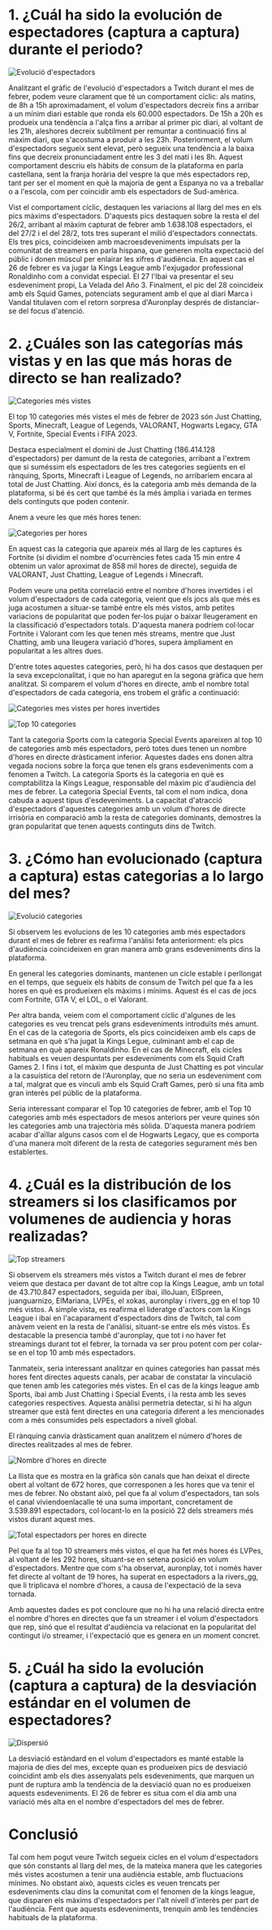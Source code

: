 
# 1. ¿Cuál ha sido la evolución de espectadores (captura a captura) durante el periodo?

![Evolució d'espectadors](https://github.com/rbachuab/BigData-4t-/blob/main/EXERCICI_PANDAS/Pasted%20image%2020230416102430.png?raw=true)

Analitzant el gràfic de l'evolució d'espectadors a Twitch durant el mes de febrer, podem veure clarament que té un comportament cíclic: als matins, de 8h a 15h aproximadament, el volum d'espectadors decreix fins a arribar a un mínim diari estable que ronda els 60.000 espectadors. De 15h a 20h es produeix una tendència a l'alça fins a arribar al primer pic diari, al voltant de les 21h, aleshores decreix subtilment per remuntar a continuació fins al màxim diari, que s'acostuma a produir a les 23h. Posteriorment, el volum d'espectadors segueix sent elevat, però segueix una tendència a la baixa fins que decreix pronunciadament entre les 3 del matí i les 8h. Aquest comportament descriu els hàbits de consum de la plataforma en parla castellana, sent la franja horària del vespre la que més espectadors rep, tant per ser el moment en què la majoria de gent a Espanya no va a treballar o a l'escola, com per coincidir amb els espectadors de Sud-amèrica.

Vist el comportament cíclic, destaquen les variacions al llarg del mes en els pics màxims d'espectadors. D'aquests pics destaquen sobre la resta el del 26/2, arribant al màxim capturat de febrer amb 1.638.108 espectadors, el del 27/2 i el del 28/2, tots tres superant el milió d'espectadors connectats. Els tres pics, coincideixen amb macroesdeveniments impulsats per la comunitat de streamers en parla hispana, que generen molta expectació del públic i donen múscul per enlairar les xifres d'audiència. En aquest cas el 26 de febrer es va jugar la Kings League amb l'exjugador professional Ronaldinho com a convidat especial. El 27 l'Ibai va presentar el seu esdeveniment propi, La Velada del Año 3. Finalment, el pic del 28 coincideix amb els Squid Games, potenciats segurament amb el que al diari Marca i Vandal titulaven com el retorn sorpresa d'Auronplay després de distanciar-se del focus d'atenció.

# 2. ¿Cuáles son las categorías más vistas y en las que más horas de directo se han realizado?

![Categories més vistes](https://github.com/rbachuab/BigData-4t-/blob/main/EXERCICI_PANDAS/Pasted%20image%2020230416105844.png?raw=true)

El top 10 categories més vistes el més de febrer de 2023 són Just Chatting, Sports, Minecraft, League of Legends, VALORANT, Hogwarts Legacy, GTA V, Fortnite, Special Events i FIFA 2023.

Destaca especialment el domini de Just Chatting (186.414.128 d'espectadors) per damunt de la resta de categories, arribant a l'extrem que si suméssim els espectadors de les tres categories següents en el rànquing, Sports, Minecraft i League of Legends, no arribaríem encara al total de Just Chatting. Així doncs, és la categoria amb més demanda de la plataforma, si bé és cert que també és la més àmplia i variada en termes dels continguts que poden contenir.

Anem a veure les que més hores tenen:

![Categories per hores](https://github.com/rbachuab/BigData-4t-/blob/main/EXERCICI_PANDAS/Pasted%20image%2020230416111132.png?raw=true)

En aquest cas la categoria que apareix més al llarg de les captures és Fortnite (si dividim el nombre d'ocurrències fetes cada 15 min entre 4 obtenim un valor aproximat de 858 mil hores de directe), seguida de VALORANT, Just Chatting, League of Legends i Minecraft. 

Podem veure una petita correlació entre el nombre d'hores invertides i el volum d'espectadors de cada categoria, veient que els jocs als que més es juga acostumen a situar-se també entre els més vistos, amb petites variacions de popularitat que poden fer-los pujar o baixar lleugerament en la classificació d'espectadors totals. D'aquesta manera podríem col·locar Fortnite i Valorant com les que tenen més streams, mentre que Just Chatting, amb una lleugera variació d'hores, supera àmpliament en popularitat a les altres dues. 

D'entre totes aquestes categories, però, hi ha dos casos que destaquen per la seva excepcionalitat, i que no han aparegut en la segona gràfica que hem analitzat. Si comparem el volum d'hores en directe, amb el nombre total d'espectadors de cada categoria, ens trobem el gràfic a continuació:

![Categories mes vistes per hores invertides](https://github.com/rbachuab/BigData-4t-/blob/main/EXERCICI_PANDAS/Pasted%20image%2020230416113144.png?raw=true)

![Top 10 categories](https://github.com/rbachuab/BigData-4t-/blob/main/EXERCICI_PANDAS/Pasted%20image%2020230416113636.png?raw=true)

Tant la categoria Sports com la categoria Special Events apareixen al top 10 de categories amb més espectadors, però totes dues tenen un nombre d'hores en directe dràsticament inferior. Aquestes dades ens donen altra vegada nocions sobre la força que tenen els grans esdeveniments com a fenomen a Twitch. La categoria Sports és la categoria en què es comptabilitza la Kings League, responsable del màxim pic d'audiència del mes de febrer. La categoria Special Events, tal com el nom indica, dona cabuda a aquest tipus d'esdeveniments. La capacitat d'atracció d'espectadors d'aquestes categories amb un volum d'hores de directe irrisòria en comparació amb la resta de categories dominants, demostres la gran popularitat que tenen aquests continguts dins de Twitch.


# 3. ¿Cómo han evolucionado (captura a captura) estas categorias a lo largo del mes?


![Evolució categories](https://github.com/rbachuab/BigData-4t-/blob/main/EXERCICI_PANDAS/Pasted%20image%2020230416115538.png?raw=true)

Si observem les evolucions de les 10 categories amb més espectadors durant el mes de febrer es reafirma l'anàlisi feta anteriorment: els pics d'audiència coincideixen en gran manera amb grans esdeveniments dins la plataforma.

En general les categories dominants, mantenen un cicle estable i perllongat en el temps, que segueix els hàbits de consum de Twitch pel que fa a les hores en què es produeixen els màxims i mínims. Aquest és el cas de jocs com Fortnite, GTA V, el LOL, o el Valorant. 

Per altra banda, veiem com el comportament cíclic d'algunes de les categories es veu trencat pels grans esdeveniments introduïts més amunt. En el cas de la categoria de Sports, els pics coincideixen amb els caps de setmana en què s'ha jugat la Kings Legue, culminant amb el cap de setmana en què apareix Ronaldinho. En el cas de Minecraft, els cicles habituals es veuen despuntats per esdeveniments com els Squid Craft Games 2. I fins i tot, el màxim que despunta de Just Chatting es pot vincular a la casuística del retorn de l'Auronplay, que no seria un esdeveniment com a tal, malgrat que es vinculi amb els Squid Craft Games, però si una fita amb gran interès pel públic de la plataforma.

Seria interessant comparar el Top 10 categories de febrer, amb el Top 10 categories amb més espectadors de mesos anteriors per veure quines són les categories amb una trajectòria més sòlida. D'aquesta manera podríem acabar d'aïllar alguns casos com el de Hogwarts Legacy, que es comporta d'una manera molt diferent de la resta de categories segurament més ben establertes.

# 4. ¿Cuál es la distribución de los streamers si los clasificamos por volumenes de audiencia y horas realizadas?

![Top streamers](https://github.com/rbachuab/BigData-4t-/blob/main/EXERCICI_PANDAS/Pasted%20image%2020230416191707.png?raw=true)

Si observem els streamers més vistos a Twitch durant el mes de febrer veiem que destaca per davant de tot altre cop la Kings League, amb un total de 43.710.847 espectadors, seguida per ibai, illoJuan, ElSpreen, juanguarnizo, ElMariana, LVPEs, el xokas, auronplay i rivers_gg en el top 10 més vistos. A simple vista, es reafirma el lideratge d'actors com la Kings League i ibai en l'acaparament d'espectadors dins de Twitch, tal com anàvem veient en la resta de l'anàlisi, situant-se entre els més vistos. És destacable la presencia també d'auronplay, que tot i no haver fet streamings durant tot el febrer, la tornada va ser prou potent com per colar-se en el top 10 amb més espectadors. 

Tanmateix, seria interessant analitzar en quines categories han passat més hores fent directes aquests canals, per acabar de constatar la vinculació que tenen amb les categories més vistes. En el cas de la kings league amb Sports, ibai amb Just Chatting i Special Events, i la resta amb les seves categories respectives. Aquesta anàlisi permetria detectar, si hi ha algun streamer que està fent directes en una categoria diferent a les mencionades com a més consumides pels espectadors a nivell global.

El rànquing canvia dràsticament quan analitzem el número d'hores de directes realitzades al mes de febrer.

![Nombre d'hores en directe](https://github.com/rbachuab/BigData-4t-/blob/main/EXERCICI_PANDAS/Pasted%20image%2020230416174719.png?raw=true)

La llista que es mostra en la gràfica són canals que han deixat el directe obert al voltant de 672 hores, que corresponen a les hores que va tenir el mes de febrer. No obstant això, pel que fa al volum d'espectadors, tan sols el canal viviendoenlacalle té una suma important, concretament de 3.539.891 espectadors, col·locant-lo en la posició 22 dels streamers més vistos durant aquest mes. 

![Total espectadors per hores en directe](https://github.com/rbachuab/BigData-4t-/blob/main/EXERCICI_PANDAS/Pasted%20image%2020230416175736.png?raw=true)

Pel que fa al top 10 streamers més vistos, el que ha fet més hores és LVPes, al voltant de les 292 hores, situant-se en setena posició en volum d'espectadors. Mentre que com s'ha observat, auronplay, tot i només haver fet directe al voltant de 19 hores, ha superat en espectadors a la rivers_gg, que li triplicava el nombre d'hores, a causa de l'expectació de la seva tornada.

Amb aquestes dades es pot concloure que no hi ha una relació directa entre el nombre d'hores en directes que fa un streamer i el volum d'espectadors que rep, sinó que el resultat d'audiència va relacionat en la popularitat del contingut i/o streamer, i l'expectació que es genera en un moment concret.

# 5. ¿Cuál ha sido la evolución (captura a captura) de la desviación estándar en el volumen de espectadores?

![Dispersió](https://github.com/rbachuab/BigData-4t-/blob/main/EXERCICI_PANDAS/Pasted%20image%2020230416182308.png?raw=true)

La desviació estàndard en el volum d'espectadors es manté estable la majoria de dies del mes, excepte quan es produeixen pics de desviació coincidint amb els dies assenyalats pels esdeveniments, que marquen un punt de ruptura amb la tendència de la desviació quan no es produeixen aquests esdeveniments. El 26 de febrer es situa com el dia amb una variació més alta en el nombre d'espectadors del mes de febrer.

# Conclusió

Tal com hem pogut veure Twitch segueix cicles en el volum d'espectadors que són constants al llarg del mes, de la mateixa manera que les categories més vistes acostumen a tenir una audiència estable, amb fluctuacions mínimes. No obstant això, aquests cicles es veuen trencats per esdeveniments clau dins la comunitat com el fenomen de la kings league, que disparen els màxims d'espectadors per l'alt nivell d'interès per part de l'audiència. Fent que aquests esdeveniments, trenquin amb les tendències habituals de la plataforma.
